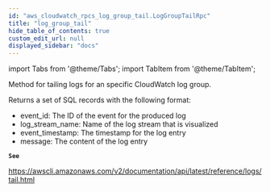 ```yaml
---
id: "aws_cloudwatch_rpcs_log_group_tail.LogGroupTailRpc"
title: "log_group_tail"
hide_table_of_contents: true
custom_edit_url: null
displayed_sidebar: "docs"
---
```


import Tabs from '@theme/Tabs';
import TabItem from '@theme/TabItem';

Method for tailing logs for an specific CloudWatch log group.

Returns a set of SQL records with the following format:

- event_id: The ID of the event for the produced log
- log_stream_name: Name of the log stream that is visualized
- event_timestamp: The timestamp for the log entry
- message: The content of the log entry

**`See`**

https://awscli.amazonaws.com/v2/documentation/api/latest/reference/logs/tail.html
